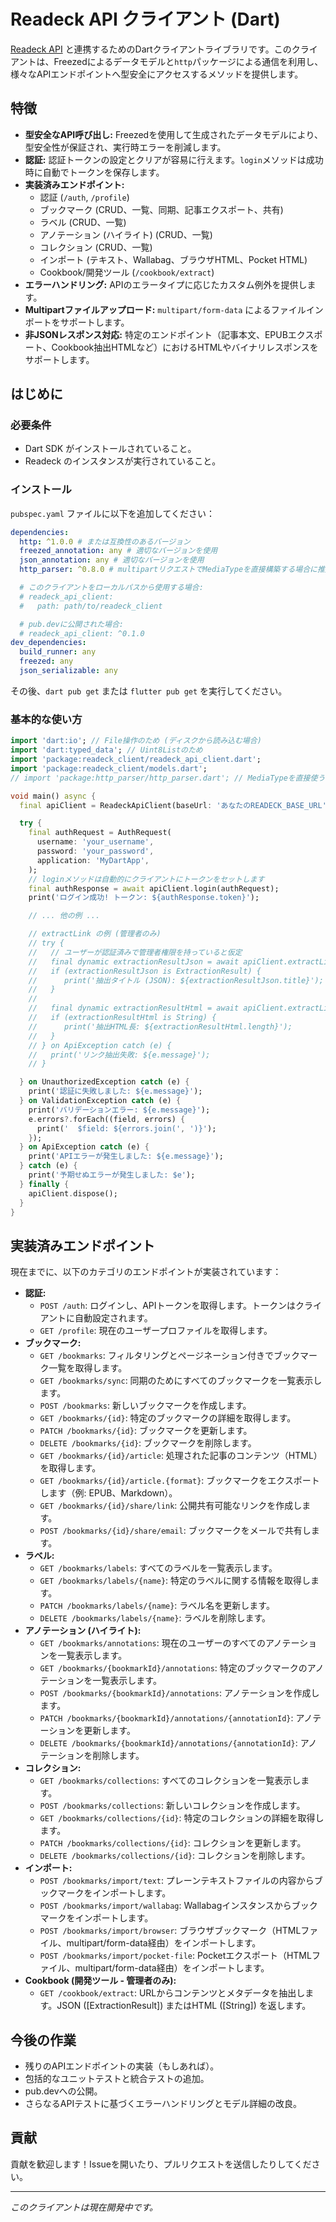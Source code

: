 # Readeck API クライアント (Dart)

[Readeck API](https://github.com/readeck/readeck) と連携するためのDartクライアントライブラリです。このクライアントは、Freezedによるデータモデルと`http`パッケージによる通信を利用し、様々なAPIエンドポイントへ型安全にアクセスするメソッドを提供します。

## 特徴

*   **型安全なAPI呼び出し:** Freezedを使用して生成されたデータモデルにより、型安全性が保証され、実行時エラーを削減します。
*   **認証:** 認証トークンの設定とクリアが容易に行えます。`login`メソッドは成功時に自動でトークンを保存します。
*   **実装済みエンドポイント:**
    *   認証 (`/auth`, `/profile`)
    *   ブックマーク (CRUD、一覧、同期、記事エクスポート、共有)
    *   ラベル (CRUD、一覧)
    *   アノテーション (ハイライト) (CRUD、一覧)
    *   コレクション (CRUD、一覧)
    *   インポート (テキスト、Wallabag、ブラウザHTML、Pocket HTML)
    *   Cookbook/開発ツール (`/cookbook/extract`)
*   **エラーハンドリング:** APIのエラータイプに応じたカスタム例外を提供します。
*   **Multipartファイルアップロード:** `multipart/form-data` によるファイルインポートをサポートします。
*   **非JSONレスポンス対応:** 特定のエンドポイント（記事本文、EPUBエクスポート、Cookbook抽出HTMLなど）におけるHTMLやバイナリレスポンスをサポートします。

## はじめに

### 必要条件

*   Dart SDK がインストールされていること。
*   Readeck のインスタンスが実行されていること。

### インストール

`pubspec.yaml` ファイルに以下を追加してください：

```yaml
dependencies:
  http: ^1.0.0 # または互換性のあるバージョン
  freezed_annotation: any # 適切なバージョンを使用
  json_annotation: any # 適切なバージョンを使用
  http_parser: ^0.8.0 # multipartリクエストでMediaTypeを直接構築する場合に推奨

  # このクライアントをローカルパスから使用する場合:
  # readeck_api_client:
  #   path: path/to/readeck_client

  # pub.devに公開された場合:
  # readeck_api_client: ^0.1.0
dev_dependencies:
  build_runner: any
  freezed: any
  json_serializable: any
```

その後、`dart pub get` または `flutter pub get` を実行してください。

### 基本的な使い方

```dart
import 'dart:io'; // File操作のため (ディスクから読み込む場合)
import 'dart:typed_data'; // Uint8Listのため
import 'package:readeck_client/readeck_api_client.dart';
import 'package:readeck_client/models.dart';
// import 'package:http_parser/http_parser.dart'; // MediaTypeを直接使う場合に必要

void main() async {
  final apiClient = ReadeckApiClient(baseUrl: 'あなたのREADECK_BASE_URL');

  try {
    final authRequest = AuthRequest(
      username: 'your_username',
      password: 'your_password',
      application: 'MyDartApp',
    );
    // loginメソッドは自動的にクライアントにトークンをセットします
    final authResponse = await apiClient.login(authRequest);
    print('ログイン成功! トークン: ${authResponse.token}');

    // ... 他の例 ...

    // extractLink の例 (管理者のみ)
    // try {
    //   // ユーザーが認証済みで管理者権限を持っていると仮定
    //   final dynamic extractionResultJson = await apiClient.extractLink('https://example.com/article');
    //   if (extractionResultJson is ExtractionResult) {
    //      print('抽出タイトル (JSON): ${extractionResultJson.title}');
    //   }
    //
    //   final dynamic extractionResultHtml = await apiClient.extractLink('https://example.com/article', acceptType: 'text/html');
    //   if (extractionResultHtml is String) {
    //      print('抽出HTML長: ${extractionResultHtml.length}');
    //   }
    // } on ApiException catch (e) {
    //   print('リンク抽出失敗: ${e.message}');
    // }

  } on UnauthorizedException catch (e) {
    print('認証に失敗しました: ${e.message}');
  } on ValidationException catch (e) {
    print('バリデーションエラー: ${e.message}');
    e.errors?.forEach((field, errors) {
      print('  $field: ${errors.join(', ')}');
    });
  } on ApiException catch (e) {
    print('APIエラーが発生しました: ${e.message}');
  } catch (e) {
    print('予期せぬエラーが発生しました: $e');
  } finally {
    apiClient.dispose();
  }
}
```

## 実装済みエンドポイント

現在までに、以下のカテゴリのエンドポイントが実装されています：

*   **認証:**
    *   `POST /auth`: ログインし、APIトークンを取得します。トークンはクライアントに自動設定されます。
    *   `GET /profile`: 現在のユーザープロファイルを取得します。
*   **ブックマーク:**
    *   `GET /bookmarks`: フィルタリングとページネーション付きでブックマーク一覧を取得します。
    *   `GET /bookmarks/sync`: 同期のためにすべてのブックマークを一覧表示します。
    *   `POST /bookmarks`: 新しいブックマークを作成します。
    *   `GET /bookmarks/{id}`: 特定のブックマークの詳細を取得します。
    *   `PATCH /bookmarks/{id}`: ブックマークを更新します。
    *   `DELETE /bookmarks/{id}`: ブックマークを削除します。
    *   `GET /bookmarks/{id}/article`: 処理された記事のコンテンツ（HTML）を取得します。
    *   `GET /bookmarks/{id}/article.{format}`: ブックマークをエクスポートします（例: EPUB、Markdown）。
    *   `GET /bookmarks/{id}/share/link`: 公開共有可能なリンクを作成します。
    *   `POST /bookmarks/{id}/share/email`: ブックマークをメールで共有します。
*   **ラベル:**
    *   `GET /bookmarks/labels`: すべてのラベルを一覧表示します。
    *   `GET /bookmarks/labels/{name}`: 特定のラベルに関する情報を取得します。
    *   `PATCH /bookmarks/labels/{name}`: ラベル名を更新します。
    *   `DELETE /bookmarks/labels/{name}`: ラベルを削除します。
*   **アノテーション (ハイライト):**
    *   `GET /bookmarks/annotations`: 現在のユーザーのすべてのアノテーションを一覧表示します。
    *   `GET /bookmarks/{bookmarkId}/annotations`: 特定のブックマークのアノテーションを一覧表示します。
    *   `POST /bookmarks/{bookmarkId}/annotations`: アノテーションを作成します。
    *   `PATCH /bookmarks/{bookmarkId}/annotations/{annotationId}`: アノテーションを更新します。
    *   `DELETE /bookmarks/{bookmarkId}/annotations/{annotationId}`: アノテーションを削除します。
*   **コレクション:**
    *   `GET /bookmarks/collections`: すべてのコレクションを一覧表示します。
    *   `POST /bookmarks/collections`: 新しいコレクションを作成します。
    *   `GET /bookmarks/collections/{id}`: 特定のコレクションの詳細を取得します。
    *   `PATCH /bookmarks/collections/{id}`: コレクションを更新します。
    *   `DELETE /bookmarks/collections/{id}`: コレクションを削除します。
*   **インポート:**
    *   `POST /bookmarks/import/text`: プレーンテキストファイルの内容からブックマークをインポートします。
    *   `POST /bookmarks/import/wallabag`: Wallabagインスタンスからブックマークをインポートします。
    *   `POST /bookmarks/import/browser`: ブラウザブックマーク（HTMLファイル、multipart/form-data経由）をインポートします。
    *   `POST /bookmarks/import/pocket-file`: Pocketエクスポート（HTMLファイル、multipart/form-data経由）をインポートします。
*   **Cookbook (開発ツール - 管理者のみ):**
    *   `GET /cookbook/extract`: URLからコンテンツとメタデータを抽出します。JSON ([ExtractionResult]) またはHTML ([String]) を返します。

## 今後の作業

*   残りのAPIエンドポイントの実装（もしあれば）。
*   包括的なユニットテストと統合テストの追加。
*   pub.devへの公開。
*   さらなるAPIテストに基づくエラーハンドリングとモデル詳細の改良。

## 貢献

貢献を歓迎します！Issueを開いたり、プルリクエストを送信したりしてください。

---

*このクライアントは現在開発中です。*
